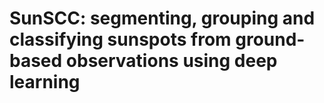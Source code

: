 # SunSCC: segmenting, grouping and classifying sunspots from ground-based observations using deep learning
